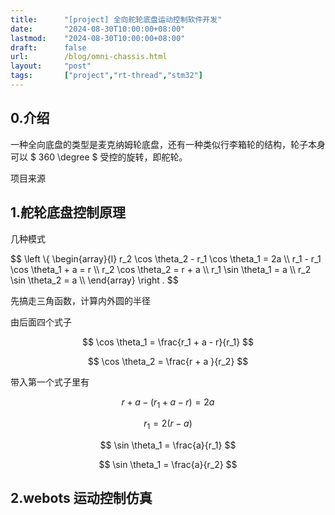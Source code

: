 ```yaml
---
title:      "[project] 全向舵轮底盘运动控制软件开发"
date:       "2024-08-30T10:00:00+08:00"
lastmod:    "2024-08-30T10:00:00+08:00"
draft:      false
url:        /blog/omni-chassis.html
layout:     "post"
tags:       ["project","rt-thread","stm32"]
---
```



## 0.介绍

一种全向底盘的类型是麦克纳姆轮底盘，还有一种类似行李箱轮的结构，轮子本身可以 $ 360 \degree $ 受控的旋转，即舵轮。

项目来源



## 1.舵轮底盘控制原理

几种模式

$$
\left \\{
    \begin{array}{l}
        r_2 \cos \theta_2 - r_1 \cos \theta_1 = 2a \\\\
        r_1 - r_1 \cos \theta_1 + a = r \\\\
        r_2 \cos \theta_2 = r + a \\\\
        r_1 \sin \theta_1 = a \\\\
        r_2 \sin \theta_2 = a \\\\
    \end{array}
\right .
$$

先搞走三角函数，计算内外圆的半径

由后面四个式子

$$
\cos \theta_1 = \frac{r_1 + a - r}{r_1}
$$

$$
\cos \theta_2 = \frac{r + a }{r_2}
$$

带入第一个式子里有

$$
r + a - (r_1 + a -r) = 2a
$$

$$
r_1 = 2(r-a)
$$



$$
\sin \theta_1 = \frac{a}{r_1}
$$

$$
\sin \theta_1 = \frac{a}{r_2}
$$




## 2.webots 运动控制仿真





## 








